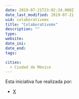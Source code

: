 ```yaml
---
date: 2019-07-21T23:02:24.000Z
date_last_modified: 2019-07-21
uid: colaborativomx
title: "Colaborativomx"
description: ""
type: 
website: 
date_ini: 
date_end: 
tags:

cities: 
  - Ciudad de México
---
```


Esta iniciativa fue realizada por:

- [X](/organizaciones/colaborativomx)
